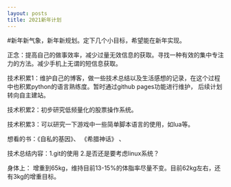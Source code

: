 ```yaml
---
layout: posts
title: 2021新年计划
---
```


#新年新气象，新年新规划。定下几个小目标，希望能在新年实现。

正念：提高自己的做事效率，减少过量无效信息的获取。寻找一种有效的集中专注力的方法。减少手机上无谓的短信息获取。

技术积累1：维护自己的博客，做一些技术总结以及生活感想的记录，在这个过程中也积累python的语言熟练度。暂时通过github pages功能进行维护，
后续计划转向自主建站。

技术积累2：初步研究低频量化的股票操作系统。

技术积累3：可以研究一下游戏中一些简单脚本语言的使用，如lua等。

想看的书：《自私的基因》、 《希腊神话》 、 

技术总结内容：1.git的使用 2.是否还是要考虑linux系统？

身体上：
增重到65kg，维持目前13-15%的体脂率尽量不变。目前62kg左右，还有3kg的增重目标。